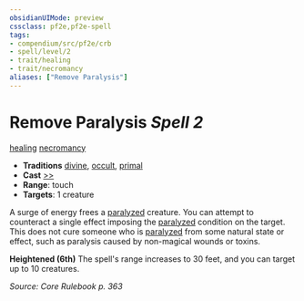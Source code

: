 ```yaml
---
obsidianUIMode: preview
cssclass: pf2e,pf2e-spell
tags:
- compendium/src/pf2e/crb
- spell/level/2
- trait/healing
- trait/necromancy
aliases: ["Remove Paralysis"]
---
```

# Remove Paralysis *Spell 2*   
[healing](healing.md "Healing Effect Trait")  [necromancy](necromancy.md "Necromancy School Trait")  

- **Traditions** [divine](divine.md "Divine Tradition Trait"), [occult](occult.md "Occult Tradition Trait"), [primal](primal.md "Primal Tradition Trait")
- **Cast** [>>](chapter-9-playing-the-game.md#Actions "Two-Action") 
- **Range**: touch
- **Targets**: 1 creature

A surge of energy frees a [paralyzed](conditions.md#Paralyzed) creature. You can attempt to counteract a single effect imposing the [paralyzed](conditions.md#Paralyzed) condition on the target. This does not cure someone who is [paralyzed](conditions.md#Paralyzed) from some natural state or effect, such as paralysis caused by non-magical wounds or toxins.

**Heightened (6th)** The spell's range increases to 30 feet, and you can target up to 10 creatures.

*Source: Core Rulebook p. 363*